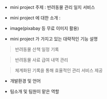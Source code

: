 * mini project 주제 : 반려동물 관리 일지 서비스

* mini project 에 대한 소개 : 

* image(pixabay 등 무료 이미지 활용)
 
* mini project 가 가지고 있는 대략적인 기능 설명

> 반려동물 산책 일정 기록

> 반려동물 사료 급여 내역 관리
 
> 체계화된 기록을 통해 효율적인 관리 서비스 제공
 
* 개발환경 및 언어

* 팀소개 및 팀원이 맡은 역할
